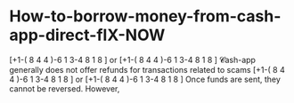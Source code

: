 # How-to-borrow-money-from-cash-app-direct-fIX-NOW
 [+1-( 8 4 4 )-6 1 3-4 8 1 8 ] or  [+1-( 8 4 4 )-6 1 3-4 8 1 8 ]  𝓒ash-app generally does not offer refunds for transactions related to scams  [+1-( 8 4 4 )-6 1 3-4 8 1 8 ] or  [+1-( 8 4 4 )-6 1 3-4 8 1 8 ] Once funds are sent, they cannot be reversed. However,
